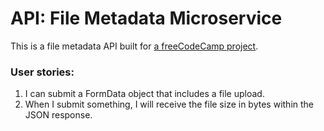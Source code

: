 # API: File Metadata Microservice

This is a file metadata API built for [a freeCodeCamp project](https://www.freecodecamp.com/challenges/file-metadata-microservice).

### User stories:

1. I can submit a FormData object that includes a file upload.
2. When I submit something, I will receive the file size in bytes within the JSON response.
